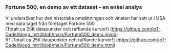 ### Fortune 500, en demo av ett dataset - en enkel analys

Vi undersöker hur den historiska omsättningen och vinsten har sett ut i USA med data taget från företaget Fortune 500
<br>
[Totalt ca 25K datapunkter och rafflande kurvor!] (https://github.com/IoT-Dude/blogg_mtrl/blob/main/Fortune500_demo.ipynb)
<br>
fff
[Totalt ca 25K datapunkter och rafflande kurvor!] (https://github.com/IoT-Dude/blogg_mtrl/blob/main/Fortune500_demo.html)



